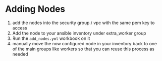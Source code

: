 # Adding Nodes

1. add the nodes into the security group / vpc with the same pem key to access
2. Add the node to your ansible inventory under extra_worker group
3. Run the  `add_nodes.yml` workbook on it
4. manually move the now configured node in your inventory back to one of the main groups like workers so that you can reuse this process as needed

